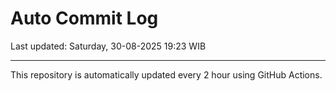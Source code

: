 # Auto Commit Log

Last updated: Saturday, 30-08-2025 19:23 WIB

---

This repository is automatically updated every 2 hour using GitHub Actions.
